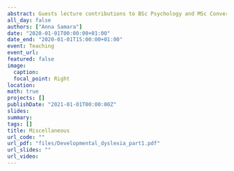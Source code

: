 ```yaml
---
abstract: Guests lecture contributions to BSc Psychology and MSc Conversion modules at the Univerity of Greenwich"
all_day: false
authors: ["Anna Samara"]
date: "2020-01-01T00:00:00+01:00"
date_end: "2020-01-01T15:00:00+01:00"
event: Teaching
event_url: 
featured: false
image:
  caption: 
  focal_point: Right
location: 
math: true
projects: []
publishDate: "2021-01-01T00:00:00Z"
slides:
summary:
tags: []
title: Miscellaneous
url_code: ""
url_pdf: "files/Developmental_dyslexia_part1.pdf"
url_slides: ""
url_video:
---
```

